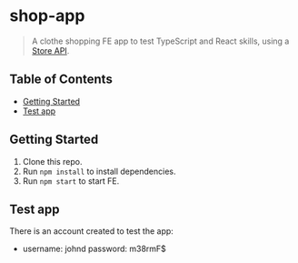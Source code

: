 # shop-app
> A clothe shopping FE app to test TypeScript and React skills, using a [Store API](https://fakestoreapi.com/docs).

## Table of Contents

- [Getting Started](#getting-started)
- [Test app](#test-app)

## Getting Started

1.  Clone this repo.
2.  Run `npm install` to install dependencies.
3.  Run `npm start` to start FE.

## Test app

There is an account created to test the app:
- username: johnd  password: m38rmF$
